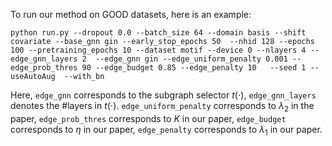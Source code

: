 

To run our method on GOOD datasets, here  is an example:

```
python run.py --dropout 0.0 --batch_size 64 --domain basis --shift covariate --base_gnn gin --early_stop_epochs 50  --nhid 128 --epochs 100 --pretraining_epochs 10 --dataset motif --device 0 --nlayers 4 --edge_gnn_layers 2  --edge_gnn gin --edge_uniform_penalty 0.001 --edge_prob_thres 90 --edge_budget 0.85 --edge_penalty 10   --seed 1 --useAutoAug  --with_bn
```

Here, `edge_gnn` corresponds to the subgraph selector $t(\cdot)$, `edge_gnn_layers` denotes the #layers in $t(\cdot)$. `edge_uniform_penalty`  corresponds to $\lambda_2$ in the paper, `edge_prob_thres`  corresponds to $K$ in our paper, `edge_budget` corresponds to $\eta$ in our paper, `edge_penalty`  corresponds to $\lambda_1$ in our paper. 

